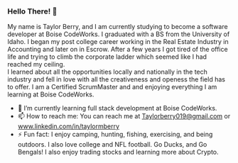 ### Hello There! 👋 

  My name is Taylor Berry,  and I am currently studying to become a software developer at Boise CodeWorks.  I graduated with a BS from the University of Idaho. I began my post college career working in the Real Estate Industry in Accounting and later on in Escrow.  After a few years I got tired of the office life and trying to climb the corporate ladder which seemed like I had reached my ceiling.  
  I learned about all the opportunities locally and nationally in the tech industry and fell in love with all the creativeness and openess the field has to offer.  I am a Certified ScrumMaster and and enjoying everything I am learning at Boise CodeWorks. 

- 🌱 I’m currently learning full stack development at Boise CodeWorks.
- 📫 How to reach me: You can reach me at Taylorberry019@gmail.com or www.linkedin.com/in/taylormberry 
- ⚡ Fun fact: I enjoy camping, hunting, fishing, exercising, and being outdoors.  I also love college and NFL football.  Go Ducks, and Go Bengals!  I also enjoy trading stocks and learning more about Crypto.


